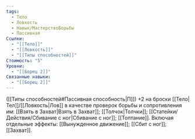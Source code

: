 ```yaml
---
tags:
  - Тело
  - Ловкость
  - Навык/МастерствоБорьбы
  - Пассивная
Ссылки:
  - "[[Тело]]"
  - "[[Ловкость]]"
  - "[[Типы способностей]]"
Стоимость: "5"
Уровни:
  - "[[Борец 2]]"
Связанные навыки:
  - "[[Борец 2]]"
---
```

([[Типы способностей#Пассивная способность|П]]) +2 на броски [[Тело|Тел]]/[[Ловкость|Лов]] в качестве проверок борьбы и сопротивления им: [[Взять в Захват|Взять в Захват]]; [[Толчок|Толчки]]; [[Статейки/Действия/Сбивание с ног|Сбивание с ног]]; [[Топтание]]. Включая отдельные эффекты: [[Вынужденное движение]]; [[Сбит с ног]]; [[Захват]]. 